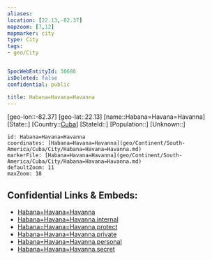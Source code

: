 ```yaml
---
aliases: 
location: [22.13,-82.37]
mapzoom: [7,12] 
mapmarker: city 
type: City
tags:
- geo/City


SpocWebEntityId: 30686
isDeleted: false
confidential: public

title: Habana=Havana=Havanna
---
```

[geo-lon::-82.37]
[geo-lat::22.13]
[name::Habana=Havana=Havanna]
[State::]
[Country::[Cuba](geo/Continent/South-America/Cuba.md)]
[StateId::]
[Population::]
[Unknown::]


```leaflet
id: Habana=Havana=Havanna
coordinates: [Habana=Havana=Havanna](geo/Continent/South-America/Cuba/City/Habana=Havana=Havanna.md)
markerFile: [Habana=Havana=Havanna](geo/Continent/South-America/Cuba/City/Habana=Havana=Havanna.md)
defaultZoom: 11 
maxZoom: 18
```


## Confidential Links & Embeds: 
- [Habana=Havana=Havanna](../../../../../../_public/geo/Continent/South-America/Cuba/City/Habana=Havana=Havanna.md) 
- [Habana=Havana=Havanna.internal](../../../../../../_internal/geo/Continent/South-America/Cuba/City/Habana=Havana=Havanna.internal.md) 
- [Habana=Havana=Havanna.protect](../../../../../../_protect/geo/Continent/South-America/Cuba/City/Habana=Havana=Havanna.protect.md) 
- [Habana=Havana=Havanna.private](../../../../../../_private/geo/Continent/South-America/Cuba/City/Habana=Havana=Havanna.private.md) 
- [Habana=Havana=Havanna.personal](../../../../../../_personal/geo/Continent/South-America/Cuba/City/Habana=Havana=Havanna.personal.md) 
- [Habana=Havana=Havanna.secret](../../../../../../_secret/geo/Continent/South-America/Cuba/City/Habana=Havana=Havanna.secret.md) 
